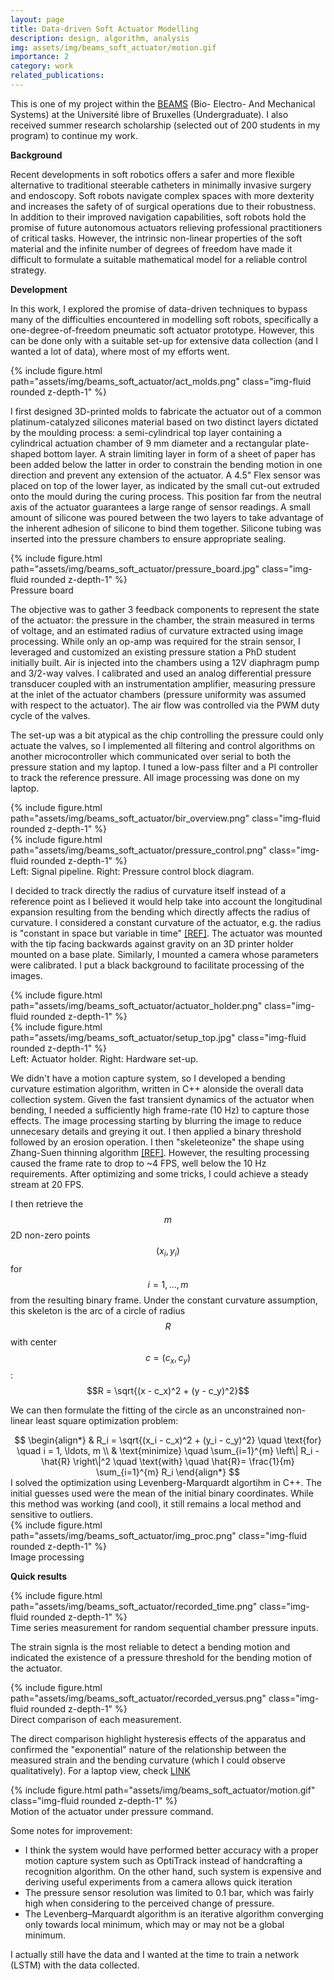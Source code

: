 ```yaml
---
layout: page
title: Data-driven Soft Actuator Modelling
description: design, algorithm, analysis 
img: assets/img/beams_soft_actuator/motion.gif
importance: 2
category: work
related_publications: 
---
```


This is one of my project within the [BEAMS](https://beams.polytech.ulb.be/) (Bio- Electro- And Mechanical Systems) at the Université libre of Bruxelles (Undergraduate). I also received summer research scholarship (selected out of 200 students in my program) to continue my work.

**Background**

Recent developments in soft robotics offers a safer and more flexible alternative to traditional steerable catheters in minimally invasive surgery and endoscopy. Soft robots navigate complex spaces with more dexterity and increases the safety of of surgical operations due to their robustness. In addition to their improved navigation capabilities, soft robots hold the promise of future autonomous actuators relieving professional practitioners of critical tasks. However, the intrinsic non-linear properties of the soft material and the infinite number of degrees of freedom have made it difficult to formulate a suitable mathematical model for a reliable control strategy. 

**Development**

In this work, I explored the promise of data-driven techniques to bypass many of the difficulties encountered in modelling soft robots, specifically a one-degree-of-freedom pneumatic soft actuator prototype. However, this can be done only with a suitable set-up for extensive data collection (and I wanted a lot of data), where most of my efforts went. 

<div class="row justify-content-sm-center">
    <div class="col-sm-7 mt-3 mt-md-0">
        {% include figure.html path="assets/img/beams_soft_actuator/act_molds.png" class="img-fluid rounded z-depth-1" %}
    </div>
</div>

I first designed 3D-printed molds to fabricate the actuator out of a common platinum-catalyzed silicones material based on two distinct layers dictated by the moulding process: a semi-cylindrical top layer containing a cylindrical actuation chamber of 9 mm diameter and a rectangular plate-shaped bottom layer. A strain limiting layer in form of a sheet of paper has been added below the latter in order to constrain the bending motion in one direction and prevent any extension of the actuator. A 4.5" Flex sensor was placed on top of the lower layer, as indicated by the small cut-out extruded onto the mould during the curing process. This position far from the neutral axis of the actuator guarantees a large range of sensor readings. A small amount of silicone was poured between the two layers to take advantage of the inherent adhesion of silicone to bind them together. Silicone tubing was inserted into the pressure chambers to ensure appropriate sealing. 

<div class="row justify-content-sm-center">
    <div class="col-sm-6 mt-3 mt-md-0">
        {% include figure.html path="assets/img/beams_soft_actuator/pressure_board.jpg" class="img-fluid rounded z-depth-1" %}
    </div>
</div>

<div class="caption">
    Pressure board
</div>

The objective was to gather 3 feedback components to represent the state of the actuator: the pressure in the chamber, the strain measured in terms of voltage, and an estimated radius of curvature extracted using image processing. While only an op-amp was required for the strain sensor, I leveraged and customized an existing pressure station a PhD student initially built. Air is injected into the chambers using a 12V diaphragm pump and 3/2-way valves. I calibrated and used an analog differential pressure transducer coupled with an instrumentation amplifier, measuring pressure at the inlet of the actuator chambers (pressure uniformity was assumed with respect to the actuator). The air flow was controlled via the PWM duty cycle of the valves.

The set-up was a bit atypical as the chip controlling the pressure could only actuate the valves, so I implemented all filtering and control algorithms on another microcontroller which communicated over serial to both the pressure station and my laptop. I tuned a low-pass filter and a PI controller to track the reference pressure. All image processing was done on my laptop.

<div class="row justify-content-sm-center align-items-center">
    <div class="col-sm-5 mt-3 mt-md-0">
        {% include figure.html path="assets/img/beams_soft_actuator/bir_overview.png" class="img-fluid rounded z-depth-1" %}
    </div>
    <div class="col-sm-7 mt-3 mt-md-0">
        {% include figure.html path="assets/img/beams_soft_actuator/pressure_control.png" class="img-fluid rounded z-depth-1" %}
    </div>
</div>

<div class="caption">
    Left: Signal pipeline. Right: Pressure control block diagram.
</div>

I decided to track directly the radius of curvature itself instead of a reference point as I believed it would help take into account the longitudinal expansion resulting from the bending which directly affects the radius of curvature. I considered a constant curvature of the actuator, e.g. the radius is "constant in space but variable in time" [[REF]](https://ieeexplore.ieee.org/document/8722799). The actuator was mounted with the tip facing backwards against gravity on an 3D printer holder mounted on a base plate. Similarly, I mounted a camera whose parameters were calibrated. I put a black background to facilitate processing of the images.

<div class="row justify-content-sm-center align-items-center">
    <div class="col-sm-4 mt-3 mt-md-0">
        {% include figure.html path="assets/img/beams_soft_actuator/actuator_holder.png" class="img-fluid rounded z-depth-1" %}
    </div>
    <div class="col-sm-7 mt-3 mt-md-0">
        {% include figure.html path="assets/img/beams_soft_actuator/setup_top.jpg" class="img-fluid rounded z-depth-1" %}
    </div>
</div>

<div class="caption">
    Left: Actuator holder. Right: Hardware set-up.
</div>

We didn't have a motion capture system, so I developed a bending curvature estimation algorithm, written in C++ alonside the overall data collection system. Given the fast transient dynamics of the actuator when bending, I needed a sufficiently high frame-rate (10 Hz) to capture those effects. The image processing starting by blurring the image to reduce unnecesary details and greying it out. I then applied a binary threshold followed by an erosion operation. I then "skeleteonize" the shape using Zhang-Suen thinning algorithm [[REF]](https://dl.acm.org/doi/10.1145/357994.358023). However, the resulting processing caused the frame rate to drop to ~4 FPS, well below the 10 Hz requirements. After optimizing and some tricks, I could achieve a steady stream at 20 FPS.

I then retrieve the $$m$$ 2D non-zero points $$(x_i,y_i)$$ for $$i=1,…,m$$ from the resulting binary frame. Under the constant curvature assumption, this skeleton is the arc of a circle of radius $$R$$ with center $$c=(c_x, c_y)$$: $$R = \sqrt{(x - c_x)^2 + (y - c_y)^2}$$

We can then formulate the fitting of the circle as an unconstrained non-linear least square optimization problem:
<div align="center">
$$
\begin{align*}
   & R_i = \sqrt{(x_i - c_x)^2 + (y_i - c_y)^2} \quad \text{for} \quad i = 1, \ldots, m \\
   & \text{minimize} \quad \sum_{i=1}^{m} \left\| R_i - \hat{R} \right\|^2 \quad \text{with} \quad \hat{R}= \frac{1}{m} \sum_{i=1}^{m} R_i
\end{align*}
$$
</div>
I solved the optimization using Levenberg-Marquardt algortihm in C++. The initial guesses used were the mean of the initial binary coordinates. While this method was working (and cool), it still remains a local method and sensitive to outliers.

<div class="row justify-content-sm-center">
    <div class="col-sm-8 mt-3 mt-md-0">
        {% include figure.html path="assets/img/beams_soft_actuator/img_proc.png" class="img-fluid rounded z-depth-1" %}
    </div>
</div>

<div class="caption">
    Image processing
</div>

**Quick results**

<div class="row justify-content-sm-center">
    <div class="col-sm mt-3 mt-md-0">
        {% include figure.html path="assets/img/beams_soft_actuator/recorded_time.png" class="img-fluid rounded z-depth-1" %}
    </div>
</div>

<div class="caption">
    Time series measurement for random sequential chamber pressure inputs.
</div>

The strain signla is the most reliable to detect a bending motion and indicated the existence of a pressure threshold for the bending motion of the actuator. 

<div class="row justify-content-sm-center">
    <div class="col-sm mt-3 mt-md-0">
        {% include figure.html path="assets/img/beams_soft_actuator/recorded_versus.png" class="img-fluid rounded z-depth-1" %}
    </div>
</div>

<div class="caption">
    Direct comparison of each measurement.
</div>

The direct comparison highlight hysteresis effects of the apparatus and confirmed the "exponential" nature of the relationship between the measured strain and the bending curvature (which I could observe qualitatively). For a laptop view, check [LINK](https://youtu.be/ifPCZXsaMUs)

<div class="row justify-content-sm-center">
    <div class="col-sm-8 mt-3 mt-md-0">
        {% include figure.html path="assets/img/beams_soft_actuator/motion.gif" class="img-fluid rounded z-depth-1" %}
    </div>
</div>

<div class="caption">
    Motion of the actuator under pressure command.
</div>

Some notes for improvement:
- I think the system would have performed better accuracy with a proper motion capture system such as OptiTrack instead of handcrafting a recognition algorithm. On the other hand, such system is expensive and deriving useful experiments from a camera allows quick iteration
- The pressure sensor resolution was limited to 0.1 bar, which was fairly high when considering to the perceived change of pressure.
- The Levenberg–Marquardt algorithm is an iterative algorithm converging only towards local minimum, which may or may not be a global minimum. 

I actually still have the data and I wanted at the time to train a network (LSTM) with the data collected.




